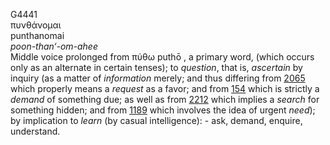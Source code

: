 <body>
  <p>G4441<br>  πυνθάνομαι  <br> punthanomai  <br><i>poon-than‘-om-ahee </i><br>Middle voice prolonged from   πύθω    puthō  , a primary word, (which occurs only as an alternate in certain tenses); to <i>question</i>, that is, <i>ascertain</i> by inquiry (as a matter of <i>information</i> merely; and thus differing from <a href="g2065.htm">2065</a>  which properly means a <i>request</i> as a favor; and from <a href="g0154.htm">154</a>  which is strictly a <i>demand</i> of something due; as well as from <a href="g2212.htm">2212</a>  which implies a <i>search</i> for something hidden; and from <a href="g1189.htm">1189</a>  which involves the idea of urgent <i>need</i>); by implication to <i>learn</i> (by casual intelligence): - ask, demand, enquire, understand.<br></p>
 </body>